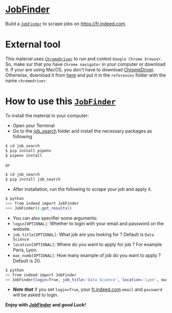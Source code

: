 
[JobFinder](https://github.com/djibybalde/job_search) 
==========

Build a [`JobFinder`](https://github.com/djibybalde/job_search) to scrape jobs on https://fr.indeed.com.


External tool
=============
This material uses [`ChromeDriver`](https://chromedriver.chromium.org) to run and control `Google Chrome browser`. 
So, make sur that you have `Chrome navigator` in your computer or download it. 
If your are using MacOS, you don't have to download [ChromeDriver](https://chromedriver.chromium.org). 
Otherwise, download it from [here](https://chromedriver.chromium.org) and put it in the `references` folder with the name `chromedriver`. 


How to use this [`JobFinder`](https://github.com/djibybalde/job_search)
============

To install the material in your computer:
- Open your Terminal
- Go to the [job_search](https://github.com/djibybalde/job_search) folder and install the necessary packages as following
```bash
$ cd job_search
$ pip install pipenv
$ pipenv install
```
or 
```bash
$ cd job_search
$ pip install job_search
```

- After installation, run the following to scrape your job and apply it. 
```bash
$ python
>>> from indeed import JobFinder
>>> JobFinder().get_results()
```

- You can also specifier some arguments:
- `login[OPTIONAL]`: Whether to login with your email and password on the website.  
- `job_title[OPTIONAL]`: What job are you looking for ? Default is `Data Science` 
- `location[OPTIONAL]`: Where do you want to apply for job ? For example Paris, Lyon.
- `max_numb[OPTIONAL]`: How many example of job do you want to apply ? Default is 20. 

```bash
$ python
>> from indeed import JobFinder
>> JobFinder(login=True, job_title='Data Science', location='Lyon', max_numb=10).get_results()
```

- ***Note that*** if you set `login=True`, your [fr.indeed.com](https://fr.indeed.com) `email` and `password` will be asked to login.

**Enjoy with [JobFinder](https://github.com/djibybalde/job_search) and *good Luck!***
